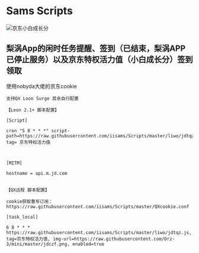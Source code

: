# Sams Scripts 


![京东小白成长分](https://github.com/iisams/Scripts/blob/0715a4b41c005791ecc1ef25231315db45651e35/png/jd.jpg)
## 梨涡App的闲时任务提醒、签到（已结束，梨涡APP已停止服务）以及京东特权活力值（小白成长分）签到领取

使用nobyda大佬的京东cookie

```properties
支持QX Loon Surge 其余自行配置

【Loon 2.1+ 脚本配置】

[Script]  

cron "5 8 * * *" script-path=https://raw.githubusercontent.com/iisams/Scripts/master/liwo/jdtqz.js, tag= 京东特权活力值



[MITM]  

hostname = api.m.jd.com


【QX远程 脚本配置】

cookie获取重写订阅：  https://raw.githubusercontent.com/iisams/Scripts/master/QXcookie.conf 

[task_local]

6 8 * * * https://raw.githubusercontent.com/iisams/Scripts/master/liwo/jdtqz.js, tag=京东特权活力值, img-url=https://raw.githubusercontent.com/Orz-3/mini/master/jdczf.png, enabled=true

```
